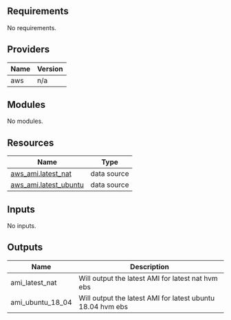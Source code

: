 <!-- BEGIN_TF_DOCS -->
## Requirements

No requirements.

## Providers

| Name | Version |
|------|---------|
| aws | n/a |

## Modules

No modules.

## Resources

| Name | Type |
|------|------|
| [aws_ami.latest_nat](https://registry.terraform.io/providers/hashicorp/aws/latest/docs/data-sources/ami) | data source |
| [aws_ami.latest_ubuntu](https://registry.terraform.io/providers/hashicorp/aws/latest/docs/data-sources/ami) | data source |

## Inputs

No inputs.

## Outputs

| Name | Description |
|------|-------------|
| ami\_latest\_nat | Will output the latest AMI for latest nat hvm ebs |
| ami\_ubuntu\_18\_04 | Will output the latest AMI for latest ubuntu 18.04 hvm ebs |
<!-- END_TF_DOCS -->